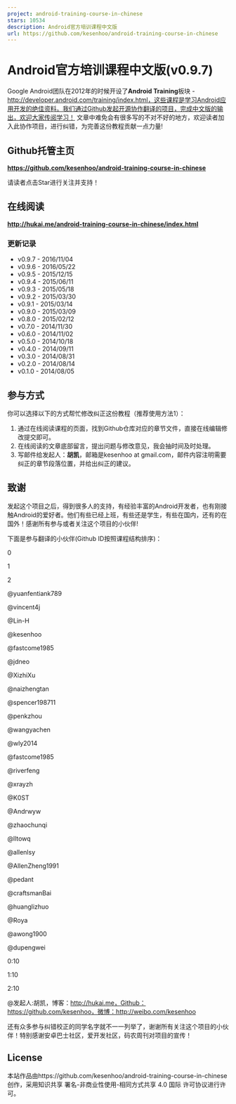 ```yaml
---
project: android-training-course-in-chinese
stars: 10534
description: Android官方培训课程中文版
url: https://github.com/kesenhoo/android-training-course-in-chinese
---
```


Android官方培训课程中文版(v0.9.7)
========================

Google Android团队在2012年的时候开设了**Android Training**板块 - http://developer.android.com/training/index.html，这些课程是学习Android应用开发的绝佳资料。我们通过Github发起开源协作翻译的项目，完成中文版的输出，欢迎大家传阅学习！ 文章中难免会有很多写的不对不好的地方，欢迎读者加入此协作项目，进行纠错，为完善这份教程贡献一点力量!

Github托管主页
----------

**https://github.com/kesenhoo/android-training-course-in-chinese**

请读者点击Star进行关注并支持！

在线阅读
----

**http://hukai.me/android-training-course-in-chinese/index.html**

### 更新记录

-   v0.9.7 - 2016/11/04
-   v0.9.6 - 2016/05/22
-   v0.9.5 - 2015/12/15
-   v0.9.4 - 2015/06/11
-   v0.9.3 - 2015/05/18
-   v0.9.2 - 2015/03/30
-   v0.9.1 - 2015/03/14
-   v0.9.0 - 2015/03/09
-   v0.8.0 - 2015/02/12
-   v0.7.0 - 2014/11/30
-   v0.6.0 - 2014/11/02
-   v0.5.0 - 2014/10/18
-   v0.4.0 - 2014/09/11
-   v0.3.0 - 2014/08/31
-   v0.2.0 - 2014/08/14
-   v0.1.0 - 2014/08/05

参与方式
----

你可以选择以下的方式帮忙修改纠正这份教程（推荐使用方法1）：

1.  通过在线阅读课程的页面，找到Github仓库对应的章节文件，直接在线编辑修改提交即可。
2.  在线阅读的文章底部留言，提出问题与修改意见，我会抽时间及时处理。
3.  写邮件给发起人：**胡凯**，邮箱是kesenhoo at gmail.com，邮件内容注明需要纠正的章节段落位置，并给出纠正的建议。

致谢
--

发起这个项目之后，得到很多人的支持，有经验丰富的Android开发者，也有刚接触Android的爱好者。他们有些已经上班，有些还是学生，有些在国内，还有的在国外！感谢所有参与或者关注这个项目的小伙伴!

下面是参与翻译的小伙伴(Github ID按照课程结构排序)：

0

1

2

@yuanfentiank789

@vincent4j

@Lin-H

@kesenhoo

@fastcome1985

@jdneo

@XizhiXu

@naizhengtan

@spencer198711

@penkzhou

@wangyachen

@wly2014

@fastcome1985

@riverfeng

@xrayzh

@K0ST

@Andrwyw

@zhaochunqi

@lltowq

@allenlsy

@AllenZheng1991

@pedant

@craftsmanBai

@huanglizhuo

@Roya

@awong1900

@dupengwei

0:10

1:10

2:10

@发起人:胡凯，博客：http://hukai.me，Github：https://github.com/kesenhoo，微博：http://weibo.com/kesenhoo

还有众多参与纠错校正的同学名字就不一一列举了，谢谢所有关注这个项目的小伙伴！特别感谢安卓巴士社区，爱开发社区，码农周刊对项目的宣传！

License
-------

本站作品由https://github.com/kesenhoo/android-training-course-in-chinese创作，采用知识共享 署名-非商业性使用-相同方式共享 4.0 国际 许可协议进行许可。
